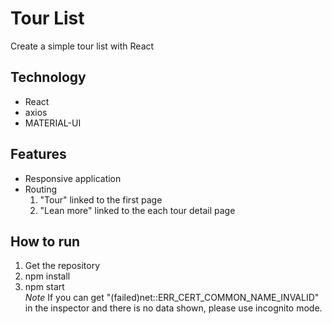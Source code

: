 # Tour List
Create a simple tour list with React

## Technology 
* React
* axios
* MATERIAL-UI

## Features 
* Responsive application
* Routing 
  1. "Tour" linked to the first page
  2. "Lean more" linked to the each tour detail page
  
## How to run
1. Get the repository
2. npm install
3. npm start <br />
*Note* If you can get "(failed)net::ERR_CERT_COMMON_NAME_INVALID" in the inspector and there is no data shown, please use incognito mode.
